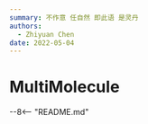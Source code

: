 ```yaml
---
summary: 不作意 任自然 即此语 是灵丹
authors:
  - Zhiyuan Chen
date: 2022-05-04
---
```


# MultiMolecule

--8<-- "README.md"

